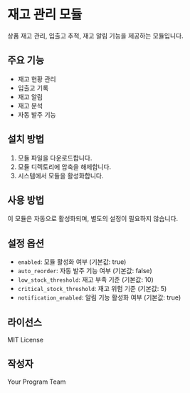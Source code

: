 # 재고 관리 모듈

상품 재고 관리, 입출고 추적, 재고 알림 기능을 제공하는 모듈입니다.

## 주요 기능

- 재고 현황 관리
- 입출고 기록
- 재고 알림
- 재고 분석
- 자동 발주 기능

## 설치 방법

1. 모듈 파일을 다운로드합니다.
2. 모듈 디렉토리에 압축을 해제합니다.
3. 시스템에서 모듈을 활성화합니다.

## 사용 방법

이 모듈은 자동으로 활성화되며, 별도의 설정이 필요하지 않습니다.

## 설정 옵션

- `enabled`: 모듈 활성화 여부 (기본값: true)
- `auto_reorder`: 자동 발주 기능 여부 (기본값: false)
- `low_stock_threshold`: 재고 부족 기준 (기본값: 10)
- `critical_stock_threshold`: 재고 위험 기준 (기본값: 5)
- `notification_enabled`: 알림 기능 활성화 여부 (기본값: true)

## 라이선스

MIT License

## 작성자

Your Program Team 